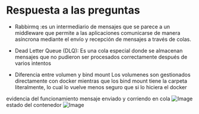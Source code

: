 # Respuesta a las preguntas
- Rabbirmq :es un intermediario de mensajes que se parece a un middleware que permite a las aplicaciones comunicarse de manera asíncrona mediante el envío y recepción de mensajes a través de colas.

- Dead Letter Queue (DLQ):
Es una cola especial donde se almacenan mensajes que no pudieron ser procesados correctamente después de varios intentos

- Diferencia entre volumen y bind mount
Los volumenes son gestionados directamente con docker mientras que los bind mount tiene la carpeta literalmente, lo cual lo vuelve menos seguro que si lo hiciera el docker

evidencia del funcionamiento
mensaje enviado y corriendo en cola
![Image](https://github.com/user-attachments/assets/46225824-e5fb-4f98-b59d-5c1131ee1d61)
estado del contenedor
![Image](https://github.com/user-attachments/assets/46225824-e5fb-4f98-b59d-5c1131ee1d61)
